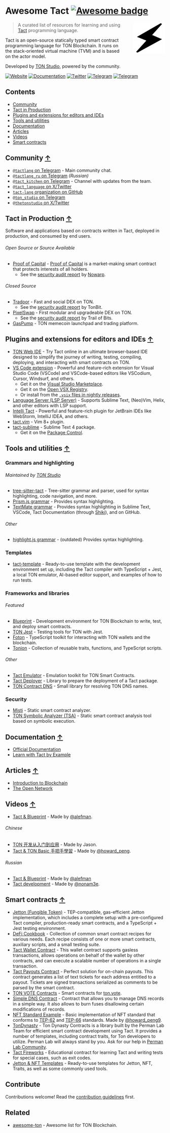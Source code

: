 <!-- lint disable awesome-github -->
<!-- lint disable double-link -->
# Awesome Tact [![Awesome badge](https://awesome.re/badge.svg)](https://awesome.re)

[<img src="logo.png" alt="" align="right" style="margin-left:2em" width="100" height="100">][tl]

> A curated list of resources for learning and using [Tact][tl] programming language.

Tact is an open-source statically typed smart contract programming language for TON Blockchain. It runs on the stack-oriented virtual machine (TVM) and is based on the actor model.

Developed by [TON Studio][tst], powered by the community.

[![Website](https://img.shields.io/badge/Website-blue?style=flat)][tl]
[![Documentation](https://img.shields.io/badge/Documentation-blue?style=flat)][td]
[![Twitter](https://img.shields.io/badge/X%2FTwitter-white?logo=x&style=flat&logoColor=gray)][tlx]
[![Telegram](https://img.shields.io/badge/Community_Chat-white?logo=telegram&style=flat)][tlchat]
[![Telegram](https://img.shields.io/badge/Tact_Kitchen_🥣-white?logo=telegram&style=flat)][tk]
<!-- See: https://shields.io/badges/static-badge -->

## Contents

<!-- lint ignore awesome-toc -->
- [Community](#community-)
- [Tact in Production](#tact-in-production-)
- [Plugins and extensions for editors and IDEs](#plugins-and-extensions-for-editors-and-ides-)
- [Tools and utilities](#tools-and-utilities-)
- [Documentation](#documentation-)
- [Articles](#articles-)
- [Videos](#videos-)
- [Smart contracts](#smart-contracts-)

## Community [↑](#contents)

- [`@tactlang` on Telegram][tlchat] - Main community chat.
- [`@tactlang_ru` on Telegram][tlchat_ru] *(Russian)*
- [`@tact_kitchen` on Telegram][tk] - Channel with updates from the team.
- [`@tact_language` on X/Twitter][tlx]
- [`tact-lang` organization on GitHub](https://github.com/tact-lang)
- [`@ton_studio` on Telegram](https://t.me/ton_studio)
- [`@thetonstudio` on X/Twitter](https://x.com/thetonstudio)

## Tact in Production [↑](#contents)

Software and applications based on contracts written in Tact, deployed in production, and consumed by end users.

###### Open Source or Source Available

- [Proof of Capital](https://github.com/proof-of-capital/TON) - [Proof of Capital](https://proofofcapital.org/) is a market-making smart contract that protects interests of all holders.
  - See the [security audit report](https://raw.githubusercontent.com/nowarp/public-reports/master/2025-01-proof-of-capital.pdf) by [Nowarp](https://nowarp.io).

###### Closed Source

- [Tradoor](https://tradoor.io) - Fast and social DEX on TON.
  - See the [security audit report](https://www.tonbit.xyz/reports/Tradoor-Smart-Contract-Audit-Report-Summary.pdf) by TonBit.
- [PixelSwap](https://www.pixelswap.io) - First modular and upgradeable DEX on TON.
  - See the [security audit report](https://github.com/trailofbits/publications/blob/master/reviews/2024-12-pixelswap-dex-securityreview.pdf) by Trail of Bits.
- [GasPump](https://gaspump.tg) - TON memecoin launchpad and trading platform.

## Plugins and extensions for editors and IDEs [↑](#contents)

- [TON Web IDE](https://ide.ton.org) - Try Tact online in an ultimate browser-based IDE designed to simplify the journey of writing, testing, compiling, deploying, and interacting with smart contracts on TON.
- [VS Code extension](https://marketplace.visualstudio.com/items?itemName=tonstudio.vscode-tact) - Powerful and feature-rich extension for Visual Studio Code (VSCode) and VSCode-based editors like VSCodium, Cursor, Windsurf, and others.
  - Get it on the [Visual Studio Marketplace](https://marketplace.visualstudio.com/items?itemName=tonstudio.vscode-tact).
  - Get it on the [Open VSX Registry](https://open-vsx.org/extension/tonstudio/vscode-tact).
  - Or install from the [`.vsix` files in nightly releases](https://github.com/tact-lang/tact-language-server/releases).
- [Language Server (LSP Server)](https://github.com/tact-lang/tact-language-server) - Supports Sublime Text, (Neo)Vim, Helix, and other editors with LSP support.
- [Intelli Tact](https://plugins.jetbrains.com/plugin/27290-tact) - Powerful and feature-rich plugin for JetBrain IDEs like WebStorm, IntelliJ IDEA, and others.
- [tact.vim](https://github.com/tact-lang/tact.vim) - Vim 8+ plugin.
- [tact-sublime](https://github.com/tact-lang/tact-sublime) - Sublime Text 4 package.
  - Get it on the [Package Control](https://packagecontrol.io/packages/Tact).

## Tools and utilities [↑](#contents)

### Grammars and highlighting

###### Maintained by [TON Studio][tst]

- [tree-sitter-tact](https://github.com/tact-lang/tree-sitter-tact) - Tree-sitter grammar and parser, used for syntax highlighting, code navigation, and more.
- [Prism.js grammar](https://github.com/tact-lang/prism-ton/blob/main/langs/prism-tact.js) - Provides syntax highlighting.
- [TextMate grammar](https://github.com/tact-lang/tact-sublime/blob/main/package/Tact.tmLanguage.json) - Provides syntax highlighting in Sublime Text, VSCode, Tact Documentation (through [Shiki](https://www.npmjs.com/package/shiki)), and on GitHub.

###### Other

- [highlight.js grammar](https://github.com/bakkenbaeck/highlightjs-tact) - (outdated) Provides syntax highlighting.

### Templates

- [tact-template](https://github.com/tact-lang/tact-template) - Ready-to-use template with the development environment set up, including the Tact compiler with TypeScript + Jest, a local TON emulator, AI-based editor support, and examples of how to run tests.

### Frameworks and libraries

###### Featured

- [Blueprint](https://github.com/ton-community/blueprint) - Development environment for TON Blockchain to write, test, and deploy smart contracts.
- [TON Jest](https://github.com/tact-lang/ton-jest) - Testing tools for TON with Jest.
- [Foton](https://foton.sh) - TypeScript toolkit for interacting with TON wallets and the blockchain.
- [Tonion](https://github.com/ton-ion/tonion-contracts) - Collection of reusable traits, functions, and TypeScript scripts.

###### Other

- [Tact Emulator](https://github.com/tact-lang/tact-emulator) - Emulation toolkit for TON Smart Contracts.
- [Tact Deployer](https://github.com/tact-lang/tact-deployer) - Library to prepare the deployment of a Tact package.
- [TON Contract DNS](https://github.com/tact-lang/ton-contract-dns) - Small library for resolving TON DNS names.

### Security

- [Misti](https://github.com/nowarp/misti) - Static smart contract analyzer.
- [TON Symbolic Analyzer (TSA)](https://github.com/espritoxyz/tsa) - Static smart contract analysis tool based on symbolic execution.

## Documentation [↑](#contents)

- [Official Documentation](https://docs.tact-lang.org/)
- [Learn with Tact by Example](https://tact-by-example.org/)

## Articles [↑](#contents)

- [Introduction to Blockchain](https://blog.ton.org/what-is-blockchain)
- [The Open Network](https://docs.ton.org/learn/introduction)

## Videos [↑](#contents)

- [Tact & Blueprint](https://www.youtube.com/@AlefmanVladimirEN-xb4pq/videos) - Made by [@alefman](https://t.me/alefman).

###### Chinese

- [TON 开发从入门到应用](https://openbuild.xyz/learn/challenges/2023609337/2939) - Made by Jason.
- [Tact & TON Basic 手把手學習](https://www.youtube.com/@ton101_zh) - Made by [@howard_peng](https://t.me/ton101_zh).

###### Russian

- [Tact & Blueprint](https://www.youtube.com/watch?v=isYBvzM-MfQ&list=PLOIvUFGfwP93tZI_WnaLyJsZlskU4ao92) - Made by [@alefman](https://t.me/alefman)
- [Tact development](https://www.youtube.com/watch?v=S6wlNsKUHpE&list=PLyDBPwv9EPsAJpR7R0cC4kgo7BjiMmUy7&index=1) - Made by [@nonam3e](https://t.me/nonam3e).

<!-- ## Podcasts [↑](#contents) -->

## Smart contracts [↑](#contents)

- [Jetton (Fungible Token)](https://github.com/tact-lang/jetton) - TEP-compatible, gas-efficient Jetton implementation, which includes a complete setup with a pre-configured Tact compiler, production-ready smart contracts, and a TypeScript + Jest testing environment.
- [DeFi Cookbook](https://github.com/tact-lang/defi-cookbook) - Collection of common smart contract recipes for various needs. Each recipe consists of one or more smart contracts, auxiliary scripts, and a small testing suite.
- [Tact Wallet Contract](https://github.com/tact-lang/contract-wallet) - This wallet contract supports gasless transactions, allows operations on behalf of the wallet by other contracts, and can execute a scalable number of operations in a single transaction.
- [Tact Payouts Contract](https://github.com/tact-lang/contract-payouts) - Perfect solution for on-chain payouts. This contract generates a list of text tickets for each address entitled to a payout. Tickets are signed transactions serialized as comments to be parsed by the smart contract.
- [TON VOTE Contracts](https://github.com/orbs-network/ton-vote-contracts/tree/main) - Smart contracts for [ton.vote](https://ton.vote/).
- [Simple DNS Contract](https://github.com/tact-lang/contract-dns-simple) - Contract that allows you to manage DNS records in a simple way. It also allows to burn fuses disallowing certain modifications of records.
- [NFT Standard Example](https://github.com/howardpen9/nft-template-in-tact) - Basic implementation of NFT standard that conforms to [TEP-62](https://github.com/ton-blockchain/TEPs/blob/master/text/0062-nft-standard.md) and [TEP-66](https://github.com/ton-blockchain/TEPs/blob/master/text/0066-nft-royalty-standard.md) standards. Made by [@howard_peng9](https://dune.com/Howard_Peng).
- [TonDynasty](https://github.com/Ton-Dynasty/tondynasty-contracts) - Ton Dynasty Contracts is a library built by the Perman Lab Team for efficient smart contract development using Tact. It provides a number of templates, including contract traits, for Ton developers to utilize. Perman Lab will always stand by you. Ask for our help in [Perman Lab Community](https://t.me/permanlab).
- [Tact Fireworks](https://github.com/ton-community/tact-fireworks) - Educational contract for learning Tact and writing tests for special cases, such as exit codes.
- [Jetton & NFT Templates](https://github.com/Laisky/tact-utils) - Ready-to-use templates for Jetton, NFT, Traits, as well as some commonly used tools.

## Contribute

Contributions welcome! Read the [contribution guidelines](CONTRIBUTING.md) first.

## Related

- [awesome-ton](https://github.com/ton-community/awesome-ton) - Awesome list for TON Blockchain.

[tl]: https://tact-lang.org
[td]: https://docs.tact-lang.org
[tlchat]: https://t.me/tactlang
[tlchat_ru]: https://t.me/tactlang_ru
[tk]: https://t.me/tact_kitchen
[tlx]: https://x.com/tact_language
[tst]: https://tonstudio.io
